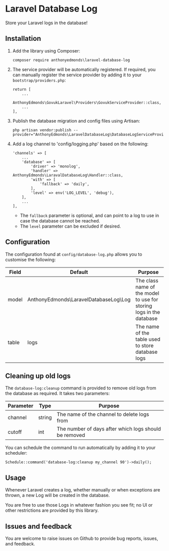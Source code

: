 # Laravel Database Log

Store your Laravel logs in the database!

## Installation

1. Add the library using Composer:
    ```
    composer require anthonyedmonds\laravel-database-log
    ```
2. The service provider will be automatically registered.
    If required, you can manually register the service provider by adding it to your `bootstrap/providers.php`:
    ```
    return [
        ...
        AnthonyEdmonds\GovukLaravel\Providers\GovukServiceProvider::class,
        ...
    ],
    ```
3. Publish the database migration and config files using Artisan:
    ```
    php artisan vendor:publish --provider="AnthonyEdmonds\LaravelDatabaseLog\DatabaseLogServiceProvider"
    ```
4. Add a log channel to 'config/logging.php' based on the following:
    ```
    'channels' => [
        ...
        'database' => [
            'driver' => 'monolog',
            'handler' => AnthonyEdmonds\LaravalDatabaseLog\Handler::class,
            'with' => [
                'fallback' => 'daily',
            ],
            'level' => env('LOG_LEVEL', 'debug'),
        ],
        ...
    ],
    ```
    * The `fallback` parameter is optional, and can point to a log to use in case the database cannot be reached.
    * The `level` parameter can be excluded if desired.

## Configuration

The configuration found at `config/database-log.php` allows you to customise the following:

| Field | Default                               | Purpose                                                             |
|-------|---------------------------------------|---------------------------------------------------------------------|
| model | AnthonyEdmonds\LaravelDatabaseLog\Log | The class name of the model to use for storing logs in the database |
| table | logs                                  | The name of the table used to store database logs                   |

## Cleaning up old logs

The `database-log:cleanup` command is provided to remove old logs from the database as required. It takes two parameters:

| Parameter | Type   | Purpose                                               |
|-----------|--------|-------------------------------------------------------|
| channel   | string | The name of the channel to delete logs from           |
| cutoff    | int    | The number of days after which logs should be removed |

You can schedule the command to run automatically by adding it to your scheduler:

```
Schedule::command('database-log:cleanup my_channel 90')->daily();
```

## Usage

Whenever Laravel creates a log, whether manually or when exceptions are thrown, a new Log will be created in the database.

You are free to use those Logs in whatever fashion you see fit; no UI or other restrictions are provided by this library.

## Issues and feedback

You are welcome to raise issues on Github to provide bug reports, issues, and feedback.
